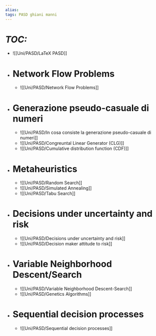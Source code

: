 ```yaml
---
alias:
tags: PASD ghiani manni
---
```


# *TOC:*

- ![[Uni/PASD/LaTeX PASD]]

- # Network Flow Problems
	- ![[Uni/PASD/Network Flow Problems]]

- # Generazione pseudo-casuale di numeri
	- ![[Uni/PASD/In cosa consiste la generazione pseudo-casuale di numeri]]
	- ![[Uni/PASD/Congreuntal Linear Generator (CLG)]]
	- ![[Uni/PASD/Cumulative distribution function (CDF)]]

- # Metaheuristics
	- ![[Uni/PASD/Random Search]]
	- ![[Uni/PASD/Simulated Annealing]]
	- ![[Uni/PASD/Tabu Search]]

- # Decisions under uncertainty and risk
	- ![[Uni/PASD/Decisions under uncertainty and risk]]
	- ![[Uni/PASD/Decision maker attitude to risk]]

- # Variable Neighborhood Descent/Search
	- ![[Uni/PASD/Variable Neighborhood Descent-Search]]
	- ![[Uni/PASD/Genetics Algorithms]]

- # Sequential decision processes
	- ![[Uni/PASD/Sequential decision processes]]